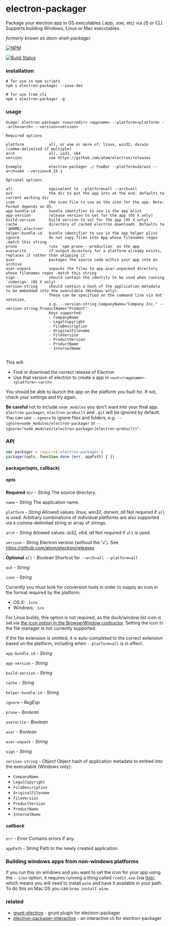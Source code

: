 # electron-packager

Package your electron app in OS executables (.app, .exe, etc) via JS or CLI. Supports building Windows, Linux or Mac executables.

*formerly known as atom-shell-packager*

[![NPM](https://nodei.co/npm/electron-packager.png)](https://nodei.co/npm/electron-packager/)

[![Build Status](https://travis-ci.org/maxogden/electron-packager.svg?branch=master)](https://travis-ci.org/maxogden/electron-packager)

### installation

```
# for use in npm scripts
npm i electron-packager --save-dev

# for use from cli
npm i electron-packager -g
```

### usage

```
Usage: electron-packager <sourcedir> <appname> --platform=<platform> --arch=<arch> --version=<version>

Required options

platform           all, or one or more of: linux, win32, darwin (comma-delimited if multiple)
arch               all, ia32, x64
version            see https://github.com/atom/electron/releases

Example            electron-packager ./ FooBar --platform=darwin --arch=x64 --version=0.25.1

Optional options

all                equivalent to --platform=all --arch=all
out                the dir to put the app into at the end. defaults to current working dir
icon               the icon file to use as the icon for the app. Note: Format depends on OS.
app-bundle-id      bundle identifier to use in the app plist
app-version        release version to set for the app (OS X only)
build-version      build version to set for the app (OS X only)
cache              directory of cached electron downloads. Defaults to '$HOME/.electron'
helper-bundle-id   bundle identifier to use in the app helper plist
ignore             do not copy files into App whose filenames regex .match this string
prune              runs `npm prune --production` on the app
overwrite          if output directory for a platform already exists, replaces it rather than skipping it
asar               packages the source code within your app into an archive
asar-unpack        unpacks the files to app.asar.unpacked directory whose filenames regex .match this string
sign               should contain the identity to be used when running `codesign` (OS X only)
version-string     should contain a hash of the application metadata to be embedded into the executable (Windows only).
                   These can be specified on the command line via dot notation,
                   e.g. --version-string.CompanyName="Company Inc." --version-string.ProductName="Product"
                   Keys supported:
                   - CompanyName
                   - LegalCopyright
                   - FileDescription
                   - OriginalFilename
                   - FileVersion
                   - ProductVersion
                   - ProductName
                   - InternalName


```

This will:

- Find or download the correct release of Electron
- Use that version of electron to create a app in `<out>/<appname>-<platform>-<arch>`

You should be able to launch the app on the platform you built for. If not, check your settings and try again.

**Be careful** not to include `node_modules` you don't want into your final app. `electron-packager`, `electron-prebuilt` and `.git` will be ignored by default. You can use `--ignore` to ignore files and folders, e.g. `--ignore=node_modules/electron-packager` or `--ignore="node_modules/(electron-packager|electron-prebuilt)"`.

### API
```javascript
var packager = require('electron-packager')
packager(opts, function done (err, appPath) { })
```
#### packager(opts, callback)

##### opts
**Required**
`dir` - *String*
The source directory.

`name` - *String*
The application name.

`platform` - *String*
Allowed values: *linux, win32, darwin, all*
Not required if `all` is used.
Arbitrary combinations of individual platforms are also supported via a comma-delimited string or array of strings.

`arch` - *String*
Allowed values: *ia32, x64, all*
Not required if `all` is used.

`version` - *String*
Electron version (without the 'v'). See https://github.com/atom/electron/releases

**Optional**
`all` - *Boolean*
Shortcut for `--arch=all --platform=all`

`out` - *String*

`icon` - *String*

  Currently you must look for conversion tools in order to supply an icon in the
  format required by the platform:

  - OS X: `.icns`
  - Windows: `.ico`

For Linux builds, this option is not required, as the dock/window list icon is set via [the icon option in the BrowserWindow contructor](http://electron.atom.io/docs/v0.30.0/api/browser-window/#new-browserwindow-options). Setting the icon in the file manager is not currently supported.

If the file extension is omitted, it is auto-completed to the correct extension based on the platform, including when `--platform=all` is in effect.

`app-bundle-id` - *String*

`app-version` - *String*

`build-version` - *String*

`cache` - *String*

`helper-bundle-id` - *String*

`ignore` - *RegExp*

`prune` - *Boolean*

`overwrite` - *Boolean*

`asar` - *Boolean*

`asar-unpack` - *String*

`sign` - *String*

`version-string` - *Object*
Object hash of application metadata to embed into the executable (Windows only):
* `CompanyName`
* `LegalCopyright`
* `FileDescription`
* `OriginalFilename`
* `FileVersion`
* `ProductVersion`
* `ProductName`
* `InternalName`

##### callback

`err` - *Error*
Contains errors if any.

`appPath` - *String*
Path to the newly created application.

### Building windows apps from non-windows platforms

If you run this on windows and you want to set the icon for your app using the `--icon` option, it requires running a thing called `rcedit.exe` (via [this](https://github.com/atom/node-rcedit)), which means you will need to install `wine` and have it available in your path. To do this on Mac OS you can `brew install wine`.

### related

- [grunt-electron](https://github.com/sindresorhus/grunt-electron) - grunt plugin for electron-packager
- [electron-packager-interactive](https://github.com/Urucas/electron-packager-interactive) - an interactive cli for electron-packager
